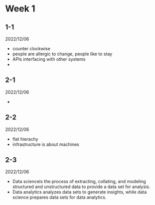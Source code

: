 # Week 1

## 1-1
2022/12/06


- counter clockwise
- people are allergic to change, people like to stay
- APIs interfacing with other systems
-

## 2-1
2022/12/06


- 

## 2-2
2022/12/06


- flat hierachy
- ‌infrastructure is about machines

## 2-3
2022/12/06


- Data scienceis the process of extracting, collating, and modeling structured and unstructured data to provide a data set for analysis.  
- Data analytics analyzes data sets to generate insights, while data science prepares data sets for data analytics. 
